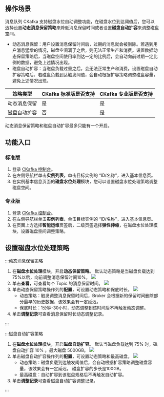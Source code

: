 ## 操作场景

消息队列 CKafka 支持磁盘水位自动调整功能，在磁盘水位到达阈值后，您可以选择设置**动态消息保留策略**来降低消息保留时间或者设置**磁盘自动扩容**来调整磁盘空间。

- 动态消息保留：用户设置消息保留时间后，过期的消息就会被删除。若遇到用户消息猛增的情况，磁盘空间满了之后，则无法正常生产和消费。设置数据动态保留策略后，当磁盘空间使用率到达一定的比例后，会自动向前过期一定比例的数据，避免上述情况出现。
- 磁盘自动扩容：当磁盘负载过重之后，会无法正常生产和消费，设置磁盘自动扩容策略后，若磁盘负载到达触发阈值，会自动根据扩容策略调整磁盘容量，避免上述情况出现。

| 策略类型     | CKafka 标准版是否支持 | CKafka 专业版是否支持 |
| ------------ | --------------------- | --------------------- |
| 动态消息保留 | 是                    | 是                    |
| 磁盘自动扩容 | 否                    | 是                    |

<dx-alert infotype="explain" title="">
动态消息保留策略和磁盘自动扩容最多只能有一个开启。
</dx-alert>



## 功能入口

### 标准版

1. 登录 [CKafka 控制台](https://console.cloud.tencent.com/ckafka)。
2. 在左侧导航栏单击**实例列表**，单击目标实例的 “ID/名称”，进入基本信息页。
3. 在实例基本信息页面的**磁盘水位处理**模块，您可以设置磁盘水位处理策略调整磁盘空间。

### 专业版

1. 登录 [CKafka 控制台](https://console.cloud.tencent.com/ckafka)。
2. 在左侧导航栏单击**实例列表**，单击目标实例的 “ID/名称”，进入基本信息页。
3. 在页面上方选择**智能运维**页签后，二级页签选择**弹性伸缩**，在磁盘水位处理模块，设置磁盘空间调整策略。



## 设置磁盘水位处理策略

<dx-tabs>

:::动态消息保留策略

1. 在**磁盘水位处理**模块，开启**动态保留策略**。
   <dx-alert infotype="explain" title="">
   默认动态策略是当磁盘负载达到75%以后，向前调整消息保留时间10%。
   </dx-alert>
   ![](https://qcloudimg.tencent-cloud.cn/raw/82b374ee4fb2dd064ff0692b4ed4e435.png)
2. 单击**查看**，可查看每个 Topic 的消息保留时间。
   ![](https://main.qcloudimg.com/raw/9debb1aedbdb65461f17788276ef0202.png)
3. 单击动态保留策略操作列的**配置**，可设置动态策略和保底时长。
   ![](https://qcloudimg.tencent-cloud.cn/raw/c88b23406c65a051658d9228ed8fa435.png)
   - 动态策略：触发调整消息保留时间后，Broker 会根据新的保留时间删除部分最早的历史数据，该效果会有一定延迟。
   - 保底时长：1分钟-30小时，动态调整到该时间后不再触发动态调整。
4. 单击**调整记录**可查看消息保留时长动态调整记录。

:::

:::磁盘自动扩容策略

1. 在**磁盘水位处理**模块，开启**磁盘自动扩容**。
   <dx-alert infotype="explain" title="">
   默认当磁盘负载达到 75% 时，磁盘自动扩容 10% 。最大磁盘 5000GB。
   </dx-alert>
   ![](https://qcloudimg.tencent-cloud.cn/raw/08f9777744008317839b92aed1e48022.png)
2. 单击磁盘自动扩容操作列的**配置**，可设置动态策略和最高磁盘。
   ![](https://qcloudimg.tencent-cloud.cn/raw/ee2b8b36740b0286491a3e751faa9cc9.png)
   - 动态策略：磁盘负载到达触发阈值后，会自动根据扩容策略调整磁盘容量，该效果会有一定延迟。
     <dx-alert infotype="explain" title="">
     磁盘扩容的步长是100GB。
     </dx-alert>
   - 最高磁盘：自动扩容到该磁盘规格后不再触发自动扩容。
3. 单击**调整记录**可查看磁盘自动扩容调整记录。

:::
</dx-tabs>

